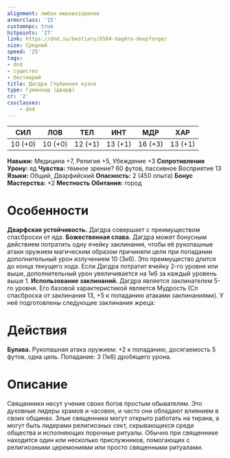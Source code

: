 ```yaml
---
alignment: любое мировоззрение
armorclass: '15'
customnpc: true
hitpoints: '27'
link: https://dnd.su/bestiary/8504-dagdra-deepforge/
size: Средний
speed: '25'
tags:
- dnd
- существо
- бестиарий
title: Дагдра Глубинная кузня
type: Гуманоид (дварф)
cr: '2'
cssclasses:
    - dnd
---
```



| СИЛ | ЛОВ | ТЕЛ | ИНТ | МДР | ХАР |
|---|---|---|---|---|---|
| 10 (+0) | 10 (+0) | 12 (+1) | 13 (+1) | 16 (+3) | 13 (+1) |
**Навыки:** Медицина +7, Религия +5, Убеждение +3
**Сопротивление Урону:** яд
**Чувства:** тёмное зрение? 60 футов, пассивное Восприятие 13
**Языки:** Общий, Дварфийский
**Опасность:** 2 (450 опыта)
**Бонус Мастерства:** +2
**Местность Обитания:** город


# Особенности
**Дварфская устойчивость.** Дагдра совершает с преимуществом спасброски от яда.
**Божественная слава.** Дагдра может бонусным действием потратить одну ячейку заклинания, чтобы её рукопашные атаки оружием магическим образом причиняли цели при попадании дополнительный урон излучением 10 (3к6). Это преимущество длится до конца текущего хода. Если Дагдра потратит ячейку 2-го уровня или выше, дополнительный урон увеличивается на 1к6 за каждый уровень выше 1.
**Использование заклинаний.** Дагдра является заклинателем 5-го уровня. Его базовой характеристикой является Мудрость (Сл спасброска от заклинания 13, +5 к попаданию атаками заклинаниями). У неё подготовлены следующие заклинания жреца:


# Действия
**Булава.** Рукопашная атака оружием: +2 к попаданию, досягаемость 5 футов, одна цель. Попадание: 3 (1к6) дробящего урона.


# Описание
Священники несут учение своих богов простым обывателям. Это духовные лидеры храмов и часовен, и часто они обладают влиянием в своих общинах. Злые священники могут открыто работать на тирана, а могут быть лидерами религиозных сект, скрывающихся среди общества и исполняющих порочные ритуалы. Обычно при священнике находится один или несколько прислужников, помогающих с религиозными церемониями или просто священными ритуалами.